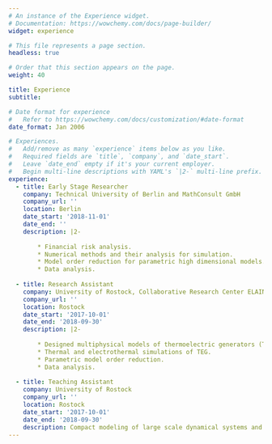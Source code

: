 ```yaml
---
# An instance of the Experience widget.
# Documentation: https://wowchemy.com/docs/page-builder/
widget: experience

# This file represents a page section.
headless: true

# Order that this section appears on the page.
weight: 40

title: Experience
subtitle:

# Date format for experience
#   Refer to https://wowchemy.com/docs/customization/#date-format
date_format: Jan 2006

# Experiences.
#   Add/remove as many `experience` items below as you like.
#   Required fields are `title`, `company`, and `date_start`.
#   Leave `date_end` empty if it's your current employer.
#   Begin multi-line descriptions with YAML's `|2-` multi-line prefix.
experience:
  - title: Early Stage Researcher
    company: Technical University of Berlin and MathConsult GmbH
    company_url: ''
    location: Berlin
    date_start: '2018-11-01'
    date_end: ''
    description: |2-
        
        * Financial risk analysis.
        * Numerical methods and their analysis for simulation.
        * Model order reduction for parametric high dimensional models.
        * Data analysis.
        
  - title: Research Assistant
    company: University of Rostock, Collaborative Research Center ELAINE
    company_url: ''
    location: Rostock
    date_start: '2017-10-01'
    date_end: '2018-09-30'
    description: |2-
          
        * Designed multiphysical models of thermoelectric generators (TEGs).
        * Thermal and electrothermal simulations of TEG.
        * Parametric model order reduction.
        * Data analysis.
        
  - title: Teaching Assistant
    company: University of Rostock
    company_url: ''
    location: Rostock
    date_start: '2017-10-01'
    date_end: '2018-09-30'
    description: Compact modeling of large scale dynamical systems and Modeling and Simulation of Mechatronics Systems.
---
```

